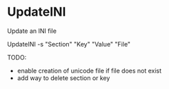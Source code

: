 # UpdateINI
Update an INI file

UpdateINI -s "Section" "Key" "Value" "File"

TODO:
* enable creation of unicode file if file does not exist
* add way to delete section or key